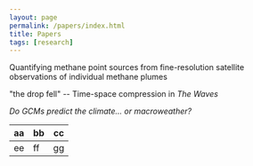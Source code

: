 ```yaml
---
layout: page
permalink: /papers/index.html
title: Papers
tags: [research]
---
```


Quantifying methane point sources from fine-resolution satellite observations of individual methane plumes

"the drop fell" -- Time-space compression in <em>The Waves<em>

Do GCMs predict the climate... or macroweather?

aa|bb|cc
--|--|--
ee|ff|gg 